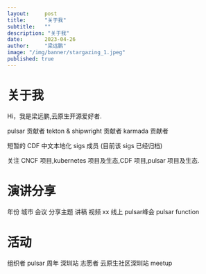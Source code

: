 ```yaml
---
layout:     post 
title:      "关于我"
subtitle:   ""
description: "关于我"
date:       2023-04-26
author:     "梁远鹏"
image: "/img/banner/stargazing_1.jpeg"
published: true
--- 
```


# 关于我
Hi，我是梁远鹏,云原生开源爱好者.

pulsar 贡献者
tekton & shipwright 贡献者
karmada 贡献者

短暂的 CDF 中文本地化 sigs 成员 (目前该 sigs 已经归档)

关注 CNCF 项目,kubernetes 项目及生态,CDF 项目,pulsar 项目及生态.

# 演讲分享

年份 城市 会议 分享主题 讲稿 视频
xx 线上 pulsar峰会 pulsar function


# 活动

组织者 pulsar 周年 深圳站
志愿者 云原生社区深圳站 meetup 